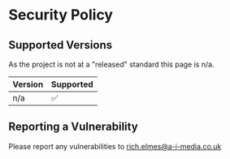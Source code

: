 # Security Policy

## Supported Versions

As the project is not at a "released" standard this page is n/a.

| Version | Supported          |
| ------- | ------------------ |
| n/a   | :white_check_mark: |

## Reporting a Vulnerability

Please report any vulnerabilities to rich.elmes@a-i-media.co.uk
